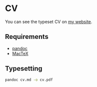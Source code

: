 # CV

You can see the typeset CV on [my website](https://fredner.org/files/cv.pdf).

## Requirements

- [pandoc](https://pandoc.org)
- [MacTeX](https://www.tug.org/mactex/)

## Typesetting

```zsh
pandoc cv.md -o cv.pdf
```
